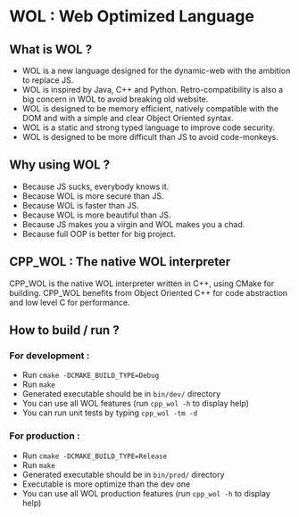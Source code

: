 
# WOL : Web Optimized Language

## What is WOL ?

* WOL is a new language designed for the dynamic-web with the ambition to replace JS.
* WOL is inspired by Java, C++ and Python. Retro-compatibility is also a big concern in WOL to avoid breaking old website.
* WOL is designed to be memory efficient, natively compatible with the DOM and with a simple and clear Object Oriented syntax.
* WOL is a static and strong typed language to improve code security.
* WOL is designed to be more difficult than JS to avoid code-monkeys.

## Why using WOL ?

* Because JS sucks, everybody knows it.
* Because WOL is more secure than JS.
* Because WOL is faster than JS.
* Because WOL is more beautiful than JS.
* Because JS makes you a virgin and WOL makes you a chad.
* Because full OOP is better for big project.

## CPP_WOL : The native WOL interpreter

CPP_WOL is the native WOL interpreter written in C++, using CMake for building.
CPP_WOL benefits from Object Oriented C++ for code abstraction and low level C for performance.

## How to build / run ?

### For development :

* Run `cmake -DCMAKE_BUILD_TYPE=Debug`
* Run `make`
* Generated executable should be in `bin/dev/` directory
* You can use all WOL features (run `cpp_wol -h` to display help)
* You can run unit tests by typing `cpp_wol -tm -d`

### For production :

* Run `cmake -DCMAKE_BUILD_TYPE=Release`
* Run `make`
* Generated executable should be in `bin/prod/` directory
* Executable is more optimize than the dev one
* You can use all WOL production features (run `cpp_wol -h` to display help)